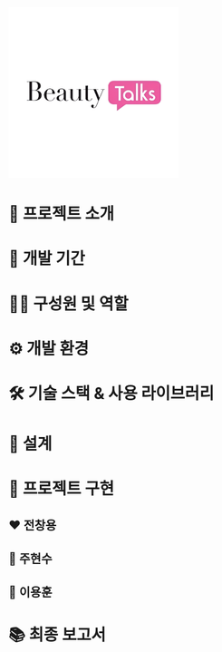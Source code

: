 <img src="BeautyTalk/WebContent/resources/images/MainLogo.png" width="300" />


# 🌸 프로젝트 소개

# 📆 개발 기간

# 👨‍💻 구성원 및 역할

# ⚙ 개발 환경

# 🛠️ 기술 스택 & 사용 라이브러리

# 💾 설계

# 🎀 프로젝트 구현
## ❤ 전창용
## 💛 주현수
## 💜 이용훈

# 📚 최종 보고서
